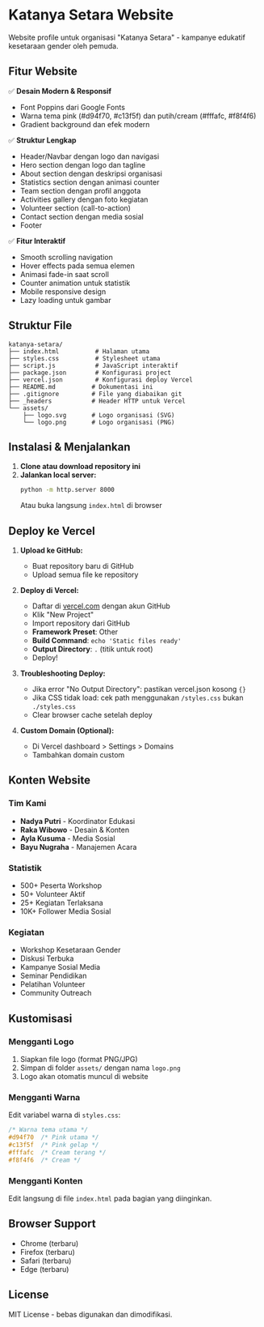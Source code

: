 # Katanya Setara Website

Website profile untuk organisasi "Katanya Setara" - kampanye edukatif kesetaraan gender oleh pemuda.

## Fitur Website

✅ **Desain Modern & Responsif**
- Font Poppins dari Google Fonts
- Warna tema pink (#d94f70, #c13f5f) dan putih/cream (#fffafc, #f8f4f6)
- Gradient background dan efek modern

✅ **Struktur Lengkap**
- Header/Navbar dengan logo dan navigasi
- Hero section dengan logo dan tagline
- About section dengan deskripsi organisasi
- Statistics section dengan animasi counter
- Team section dengan profil anggota
- Activities gallery dengan foto kegiatan
- Volunteer section (call-to-action)
- Contact section dengan media sosial
- Footer

✅ **Fitur Interaktif**
- Smooth scrolling navigation
- Hover effects pada semua elemen
- Animasi fade-in saat scroll
- Counter animation untuk statistik
- Mobile responsive design
- Lazy loading untuk gambar

## Struktur File

```
katanya-setara/
├── index.html          # Halaman utama
├── styles.css          # Stylesheet utama
├── script.js           # JavaScript interaktif
├── package.json        # Konfigurasi project
├── vercel.json         # Konfigurasi deploy Vercel
├── README.md          # Dokumentasi ini
├── .gitignore         # File yang diabaikan git
├── _headers           # Header HTTP untuk Vercel
└── assets/
    ├── logo.svg       # Logo organisasi (SVG)
    └── logo.png       # Logo organisasi (PNG)
```

## Instalasi & Menjalankan

1. **Clone atau download repository ini**
2. **Jalankan local server:**
   ```bash
   python -m http.server 8000
   ```
   Atau buka langsung `index.html` di browser

## Deploy ke Vercel

1. **Upload ke GitHub:**
   - Buat repository baru di GitHub
   - Upload semua file ke repository

2. **Deploy di Vercel:**
   - Daftar di [vercel.com](https://vercel.com) dengan akun GitHub
   - Klik "New Project"
   - Import repository dari GitHub
   - **Framework Preset**: Other
   - **Build Command**: `echo 'Static files ready'`
   - **Output Directory**: `.` (titik untuk root)
   - Deploy!

3. **Troubleshooting Deploy:**
   - Jika error "No Output Directory": pastikan vercel.json kosong `{}`
   - Jika CSS tidak load: cek path menggunakan `/styles.css` bukan `./styles.css`
   - Clear browser cache setelah deploy

4. **Custom Domain (Optional):**
   - Di Vercel dashboard > Settings > Domains
   - Tambahkan domain custom

## Konten Website

### Tim Kami
- **Nadya Putri** - Koordinator Edukasi
- **Raka Wibowo** - Desain & Konten
- **Ayla Kusuma** - Media Sosial
- **Bayu Nugraha** - Manajemen Acara

### Statistik
- 500+ Peserta Workshop
- 50+ Volunteer Aktif
- 25+ Kegiatan Terlaksana
- 10K+ Follower Media Sosial

### Kegiatan
- Workshop Kesetaraan Gender
- Diskusi Terbuka
- Kampanye Sosial Media
- Seminar Pendidikan
- Pelatihan Volunteer
- Community Outreach

## Kustomisasi

### Mengganti Logo
1. Siapkan file logo (format PNG/JPG)
2. Simpan di folder `assets/` dengan nama `logo.png`
3. Logo akan otomatis muncul di website

### Mengganti Warna
Edit variabel warna di `styles.css`:
```css
/* Warna tema utama */
#d94f70  /* Pink utama */
#c13f5f  /* Pink gelap */
#fffafc  /* Cream terang */
#f8f4f6  /* Cream */
```

### Mengganti Konten
Edit langsung di file `index.html` pada bagian yang diinginkan.

## Browser Support
- Chrome (terbaru)
- Firefox (terbaru)
- Safari (terbaru)
- Edge (terbaru)

## License
MIT License - bebas digunakan dan dimodifikasi.
